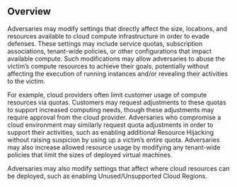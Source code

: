 ## Overview

Adversaries may modify settings that directly affect the size, locations, and resources available to cloud compute infrastructure in order to evade defenses. These settings may include service quotas, subscription associations, tenant-wide policies, or other configurations that impact available compute. Such modifications may allow adversaries to abuse the victim’s compute resources to achieve their goals, potentially without affecting the execution of running instances and/or revealing their activities to the victim.

For example, cloud providers often limit customer usage of compute resources via quotas. Customers may request adjustments to these quotas to support increased computing needs, though these adjustments may require approval from the cloud provider. Adversaries who compromise a cloud environment may similarly request quota adjustments in order to support their activities, such as enabling additional Resource Hijacking without raising suspicion by using up a victim’s entire quota. Adversaries may also increase allowed resource usage by modifying any tenant-wide policies that limit the sizes of deployed virtual machines.

Adversaries may also modify settings that affect where cloud resources can be deployed, such as enabling Unused/Unsupported Cloud Regions.